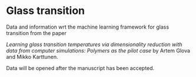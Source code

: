 # Glass transition
Data and information wrt the machine learning framework for glass transition from the paper

*Learning glass transition temperatures via dimensionality reduction with data from computer simulations: Polymers as the pilot case* by
Artem Glova and Mikko Karttunen.

Data will be opened after the manuscript has been accepted.
